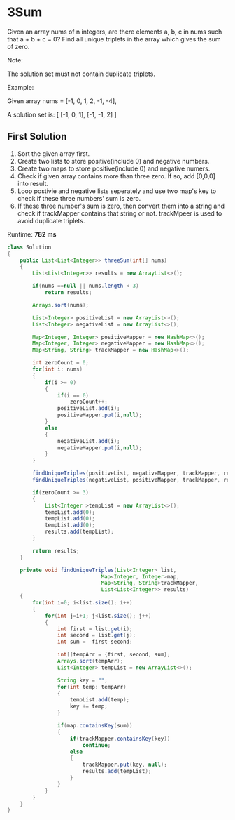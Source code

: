 # 3Sum

Given an array nums of n integers, are there elements a, b, c in nums such that a + b + c = 0? Find all unique triplets in the array which gives the sum of zero.

Note:

The solution set must not contain duplicate triplets.

Example:

Given array nums = [-1, 0, 1, 2, -1, -4],

A solution set is:
[
  [-1, 0, 1],
  [-1, -1, 2]
]

## First Solution
1. Sort the given array first.
2. Create two lists to store positive(include 0) and negative numbers.
3. Create two maps to store positive(include 0) and negative numers.
4. Check if given array contains more than three zero. If so, add [0,0,0] into result.
5. Loop postivie and negative lists seperately and use two map's key to check if these three numbers' sum is zero.
6. If these three number's sum is zero, then convert them into a string and check if trackMapper contains that string or not.
   trackMpeer is used to avoid duplicate triplets.


Runtime: **782 ms**

```java
class Solution
{
    public List<List<Integer>> threeSum(int[] nums)
    {
        List<List<Integer>> results = new ArrayList<>();

        if(nums ==null || nums.length < 3)
            return results;

        Arrays.sort(nums);

        List<Integer> positiveList = new ArrayList<>();
        List<Integer> negativeList = new ArrayList<>();

        Map<Integer, Integer> positiveMapper = new HashMap<>();
        Map<Integer, Integer> negativeMapper = new HashMap<>();
        Map<String, String> trackMapper = new HashMap<>();

        int zeroCount = 0;
        for(int i: nums)
        {
            if(i >= 0)
            {
                if(i == 0)
                    zeroCount++;
                positiveList.add(i);
                positiveMapper.put(i,null);
            }
            else
            {
                negativeList.add(i);
                negativeMapper.put(i,null);
            }
        }

        findUniqueTriples(positiveList, negativeMapper, trackMapper, results);
        findUniqueTriples(negativeList, positiveMapper, trackMapper, results);

        if(zeroCount >= 3)
        {
            List<Integer >tempList = new ArrayList<>();
            tempList.add(0);
            tempList.add(0);
            tempList.add(0);
            results.add(tempList);
        }

        return results;
    }

    private void findUniqueTriples(List<Integer> list,
                              Map<Integer, Integer>map,
                              Map<String, String>trackMapper,
                              List<List<Integer>> results)
    {
        for(int i=0; i<list.size(); i++)
        {
            for(int j=i+1; j<list.size(); j++)
            {
                int first = list.get(i);
                int second = list.get(j);
                int sum = -first-second;

                int[]tempArr = {first, second, sum};
                Arrays.sort(tempArr);
                List<Integer> tempList = new ArrayList<>();

                String key = "";
                for(int temp: tempArr)
                {
                    tempList.add(temp);
                    key += temp;
                }

                if(map.containsKey(sum))
                {
                    if(trackMapper.containsKey(key))
                        continue;
                    else
                    {
                        trackMapper.put(key, null);
                        results.add(tempList);
                    }
                }
            }
        }
    }
}
```
